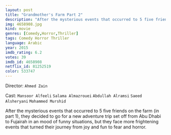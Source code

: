 ```yaml
---
layout: post
title: "Grandmother's Farm Part 2"
description: "After the mysterious events that occurred to 5 five friends on the farm (in part 1), they decided to go for a new adventure trip set off from Abu Dhabi to Fujairah in an mood of funny situations, but they face more frightening events that turned their journey from joy and fun to fear and horror..."
img: 4658908.jpg
kind: movie
genres: [Comedy,Horror,Thriller]
tags: Comedy Horror Thriller 
language: Arabic
year: 2015
imdb_rating: 6.2
votes: 39
imdb_id: 4658908
netflix_id: 81252519
color: 533747
---
```

Director: `Ahmed Zain`  

Cast: `Mansoor Alfeeli` `Salama Almazrouei` `Abdullah Alramsi` `Saeed Alsheryani` `Mohammed Murshid` 

After the mysterious events that occurred to 5 five friends on the farm (in part 1), they decided to go for a new adventure trip set off from Abu Dhabi to Fujairah in an mood of funny situations, but they face more frightening events that turned their journey from joy and fun to fear and horror.